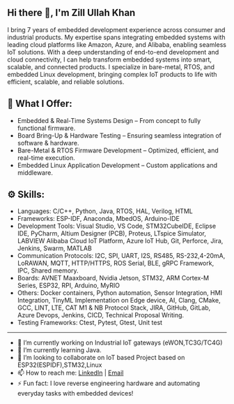 ## Hi there 👋, I'm Zill Ullah Khan

I bring 7 years of embedded development experience across consumer and industrial products. My expertise spans integrating embedded systems with leading cloud platforms like Amazon, Azure, and Alibaba, enabling seamless IoT solutions. With a deep understanding of end-to-end development and cloud connectivity, I can help transform embedded systems into smart, scalable, and connected products. I specialize in bare-metal, RTOS, and embedded Linux development, bringing complex IoT products to life with efficient, scalable, and reliable solutions.

## 📄 What I Offer:
- Embedded & Real-Time Systems Design – From concept to fully functional firmware.
- Board Bring-Up & Hardware Testing – Ensuring seamless integration of software & hardware.
- Bare-Metal & RTOS Firmware Development – Optimized, efficient, and real-time execution.
- Embedded Linux Application Development – Custom applications and middleware.

## ⚙️ Skills:
- Languages: C/C++, Python, Java, RTOS, HAL, Verilog, HTML
- Frameworks: ESP-IDF, Anaconda, MbedOS, Arduino-IDE
- Development Tools: Visual Studio, VS Code, STM32CubeIDE, Eclipse IDE, PyCharm, Altium Designer (PCB), Proteus, LTspice Simulator, LABVIEW Alibaba Cloud IoT Platform, Azure IoT Hub, Git, Perforce, Jira, Jenkins, Swarm, MATLAB
- Communication Protocols: I2C, SPI, UART, I2S, RS485, RS-232,4-20mA, LoRAWAN, MQTT, HTTP/HTTPS, ROS Serial, BLE, gRPC Framework, IPC, Shared memory.
- Boards: AVNET Maaxboard, Nvidia Jetson, STM32, ARM Cortex-M Series, ESP32, RPI, Arduino, MyRIO
- Others: Docker containers, Python automation, Sensor Integration, HMI Integration, TinyML Implementation on Edge device, AI, Clang, CMake, GCC, LINT, LTE, CAT M1 & NB Protocol Stack, JIRA, GitHub, GitLab, Azure Devops, Jenkins, CICD, Technical Proposal Writing.
- Testing Frameworks: Ctest, Pytest, Gtest, Unit test
------
- 🔭 I’m currently working on Industrial IoT gateways (eWON,TC3G/TC4G)
- 🌱 I’m currently learning Java.
- 👯 I’m looking to collaborate on IoT based Project based on ESP32(ESPIDF),STM32,Linux
- 📫 How to reach me: [LinkedIn](https://www.linkedin.com/in/zill-khan/) | [Email](zill277@gmail.com)
- ⚡ Fun fact: I love reverse engineering hardware and automating everyday tasks with embedded devices!
<!--
**ZillKhan/ZillKhan** is a ✨ _special_ ✨ repository because its `README.md` (this file) appears on your GitHub profile.

Here are some ideas to get you started:

- 🔭 I’m currently working on ...
- 🌱 I’m currently learning ...
- 👯 I’m looking to collaborate on ...
- 🤔 I’m looking for help with ...
- 💬 Ask me about ...
- 📫 How to reach me: ...
- 😄 Pronouns: ...
- ⚡ Fun fact: ...
-->
